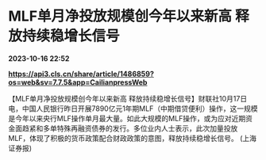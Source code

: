# MLF单月净投放规模创今年以来新高 释放持续稳增长信号

**2023-10-16 22:52**

**https://api3.cls.cn/share/article/1486859?os=web&sv=7.7.5&app=CailianpressWeb**

【MLF单月净投放规模创今年以来新高 释放持续稳增长信号】财联社10月17日电，中国人民银行昨日开展7890亿元1年期MLF（中期借贷便利）操作，这一规模是今年以来央行MLF操作单月最大量。如此大规模的MLF操作，或为应对近期资金面趋紧和多单特殊再融资债券的发行。多位业内人士表示，此次加量投放MLF，体现了积极的货币政策配合财政政策的意图，释放持续稳增长信号。 (上海证券报)